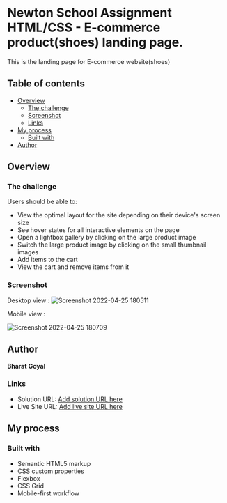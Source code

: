 
# Newton School Assignment HTML/CSS - E-commerce product(shoes) landing page.

This is the landing page for E-commerce website(shoes) 
## Table of contents

- [Overview](#overview)
  - [The challenge](#the-challenge)
  - [Screenshot](#screenshot)
  - [Links](#links)
- [My process](#my-process)
  - [Built with](#built-with) 
- [Author](#author)


## Overview

### The challenge

Users should be able to:

- View the optimal layout for the site depending on their device's screen size
- See hover states for all interactive elements on the page
- Open a lightbox gallery by clicking on the large product image
- Switch the large product image by clicking on the small thumbnail images
- Add items to the cart
- View the cart and remove items from it

### Screenshot

Desktop view : ![Screenshot 2022-04-25 180511](https://user-images.githubusercontent.com/56772219/165090841-1b9650f5-ca52-4391-867a-b0cbc2fae3a4.png)


Mobile view :



















![Screenshot 2022-04-25 180709](https://user-images.githubusercontent.com/56772219/165090890-b476874c-2592-48a5-9aa2-1582650c3c61.png)


## Author

**Bharat Goyal**

### Links

- Solution URL: [Add solution URL here](https://github.com/bharatgl/Html-css-project)
- Live Site URL: [Add live site URL here](https://shoebox-ns.netlify.app/)

## My process

### Built with

- Semantic HTML5 markup
- CSS custom properties
- Flexbox
- CSS Grid
- Mobile-first workflow

